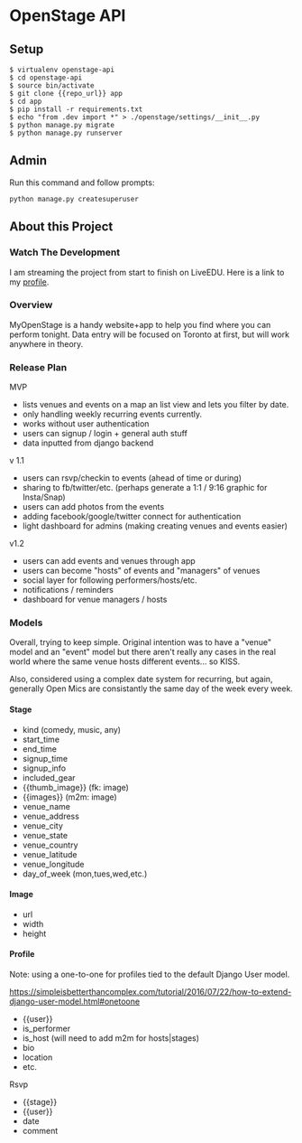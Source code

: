 # OpenStage API

## Setup

```
$ virtualenv openstage-api
$ cd openstage-api
$ source bin/activate
$ git clone {{repo_url}} app
$ cd app
$ pip install -r requirements.txt
$ echo "from .dev import *" > ./openstage/settings/__init__.py
$ python manage.py migrate
$ python manage.py runserver
```

## Admin

Run this command and follow prompts:

```
python manage.py createsuperuser
```

## About this Project

### Watch The Development

I am streaming the project from start to finish on LiveEDU. Here is a link to my [profile](https://www.liveedu.tv/tylersavery).

### Overview

MyOpenStage is a handy website+app to help you find where you can perform tonight.
Data entry will be focused on Toronto at first, but will work anywhere in theory.

### Release Plan

MVP

- lists venues and events on a map an list view and lets you filter by date.
- only handling weekly recurring events currently.
- works without user authentication
- users can signup / login + general auth stuff
- data inputted from django backend

v 1.1

- users can rsvp/checkin to events (ahead of time or during)
- sharing to fb/twitter/etc. (perhaps generate a 1:1 / 9:16 graphic for Insta/Snap)
- users can add photos from the events
- adding facebook/google/twitter connect for authentication
- light dashboard for admins (making creating venues and events easier)

v1.2

- users can add events and venues through app
- users can become "hosts" of events and "managers" of venues
- social layer for following performers/hosts/etc.
- notifications / reminders
- dashboard for venue managers / hosts

### Models

Overall, trying to keep simple. Original intention was to have a "venue" model and an "event" model but there aren't really any cases in the real world where the same venue hosts different events... so KISS.

Also, considered using a complex date system for recurring, but again, generally Open Mics are consistantly the same day of the week every week.

#### Stage

- kind (comedy, music, any)
- start_time
- end_time
- signup_time
- signup_info
- included_gear
- {{thumb_image}} (fk: image)
- {{images}} (m2m: image)
- venue_name
- venue_address
- venue_city
- venue_state
- venue_country
- venue_latitude
- venue_longitude
- day_of_week (mon,tues,wed,etc.)

#### Image

- url
- width
- height

#### Profile

Note: using a one-to-one for profiles tied to the default Django User model.

https://simpleisbetterthancomplex.com/tutorial/2016/07/22/how-to-extend-django-user-model.html#onetoone

- {{user}}
- is_performer
- is_host (will need to add m2m for hosts|stages)
- bio
- location
- etc.

Rsvp

- {{stage}}
- {{user}}
- date
- comment
